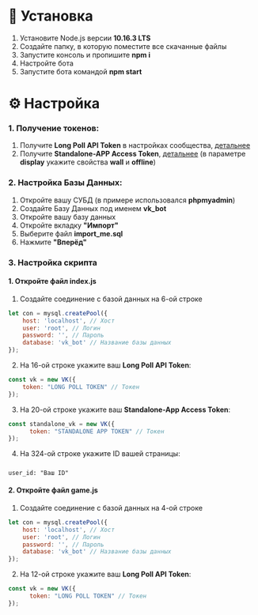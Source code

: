 # 🍏 Установка
1. Установите Node.js версии <strong>10.16.3 LTS</strong>
2. Создайте папку, в которую поместите все скачанные файлы
3. Запустите консоль и пропишите <strong>npm i</strong>
4. Настройте бота
5. Запустите бота командой <strong>npm start</strong>
# ⚙ Настройка
### 1. Получение токенов:
  1) Получите <strong>Long Poll API Token</strong> в настройках сообщества, <a href='https://vk.com/dev/using_longpoll'>детальнее</a>
  2) Получите <strong>Standalone-APP Access Token</strong>, <a href="https://vk.com/dev/implicit_flow_user">детальнее</a> (в параметре <strong>display</strong> укажите свойства <strong>wall</strong> и <strong>offline</strong>)
### 2. Настройка Базы Данных:
  1) Откройте вашу СУБД (в примере использовался <strong>phpmyadmin</strong>)
  2) Создайте Базу Данных под именем <strong>vk_bot</strong>
  3) Откройте вашу базу данных
  4) Откройте вкладку <strong>"Импорт"</strong>
  5) Выберите файл <strong>import_me.sql</strong>
  6) Нажмите <strong>"Вперёд"</strong>
### 3. Настройка скрипта
  #### 1. Откройте файл index.js
  1) Создайте соединение с базой данных на 6-ой строке
```js
let con = mysql.createPool({
	host: 'localhost', // Хост
	user: 'root', // Логин
	password: '', // Пароль
	database: 'vk_bot' // Название базы данных
});
```
  2) На 16-ой строке укажите ваш <strong>Long Poll API Token</strong>:
```js
const vk = new VK({
	token: "LONG POLL TOKEN" // Токен
});
```
  3) На 20-ой строке укажите ваш <strong>Standalone-App Access Token</strong>:
```js
const standalone_vk = new VK({
      token: "STANDALONE APP TOKEN" // Токен
});
```
  4) На 324-ой строке укажите ID вашей страницы:
  #####
  	user_id: "Ваш ID"
  #### 2. Откройте файл game.js
  1) Создайте соединение с базой данных на 4-ой строке
```js
let con = mysql.createPool({
	host: 'localhost', // Хост
	user: 'root', // Логин
	password: '', // Пароль
	database: 'vk_bot' // Название базы данных
});
```
  2) На 12-ой строке укажите ваш <strong>Long Poll API Token</strong>:
```js
const vk = new VK({
      token: "LONG POLL TOKEN" // Токен
});
```

